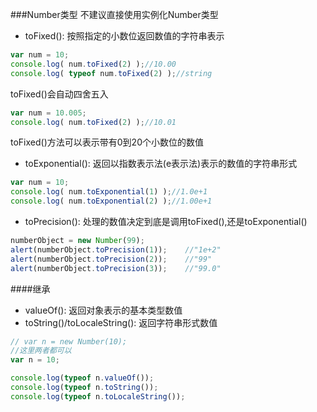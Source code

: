 ###Number类型
不建议直接使用实例化Number类型

- toFixed(): 按照指定的小数位返回数值的字符串表示

```javascript
var num = 10;
console.log( num.toFixed(2) );//10.00
console.log( typeof num.toFixed(2) );//string
```

toFixed()会自动四舍五入

```javascript
var num = 10.005;
console.log( num.toFixed(2) );//10.01
```

toFixed()方法可以表示带有0到20个小数位的数值

- toExponential(): 返回以指数表示法(e表示法)表示的数值的字符串形式

```javascript
var num = 10;
console.log( num.toExponential(1) );//1.0e+1
console.log( num.toExponential(2) );//1.00e+1
```

- toPrecision(): 处理的数值决定到底是调用toFixed(),还是toExponential()

```javascript
numberObject = new Number(99);
alert(numberObject.toPrecision(1));    //"1e+2"
alert(numberObject.toPrecision(2));    //"99"
alert(numberObject.toPrecision(3));    //"99.0"
```

####继承
- valueOf(): 返回对象表示的基本类型数值
- toString()/toLocaleString(): 返回字符串形式数值

```javascript
// var n = new Number(10);
//这里两者都可以
var n = 10;

console.log(typeof n.valueOf());
console.log(typeof n.toString());
console.log(typeof n.toLocaleString());
```

